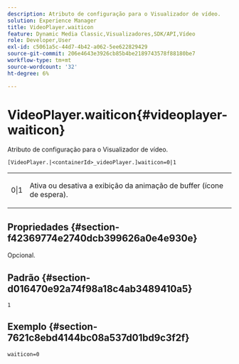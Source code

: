 ```yaml
---
description: Atributo de configuração para o Visualizador de vídeo.
solution: Experience Manager
title: VideoPlayer.waiticon
feature: Dynamic Media Classic,Visualizadores,SDK/API,Vídeo
role: Developer,User
exl-id: c5061a5c-44d7-4b42-a062-5ee622829429
source-git-commit: 206e4643e3926cb85b4be2189743578f88180be7
workflow-type: tm+mt
source-wordcount: '32'
ht-degree: 6%

---
```


# VideoPlayer.waiticon{#videoplayer-waiticon}

Atributo de configuração para o Visualizador de vídeo.

`[VideoPlayer.|<containerId>_videoPlayer.]waiticon=0|1`

<table id="table_C616483932C2482CA9794DDD7313FD7C"> 
 <tbody> 
  <tr> 
   <td colname="col1"> <p> <span class="codeph"> 0|1</span> </p> </td> 
   <td colname="col2"> <p> Ativa ou desativa a exibição da animação de buffer (ícone de espera). </p> </td> 
  </tr> 
 </tbody> 
</table>

## Propriedades {#section-f42369774e2740dcb399626a0e4e930e}

Opcional.

## Padrão {#section-d016470e92a74f98a18c4ab3489410a5}

`1`

## Exemplo {#section-7621c8ebd4144bc08a537d01bd9c3f2f}

```
waiticon=0
```
